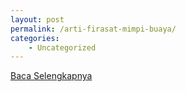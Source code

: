 ```yaml
---
layout: post
permalink: /arti-firasat-mimpi-buaya/
categories:
    - Uncategorized
---
```


[Baca Selengkapnya](/10)
